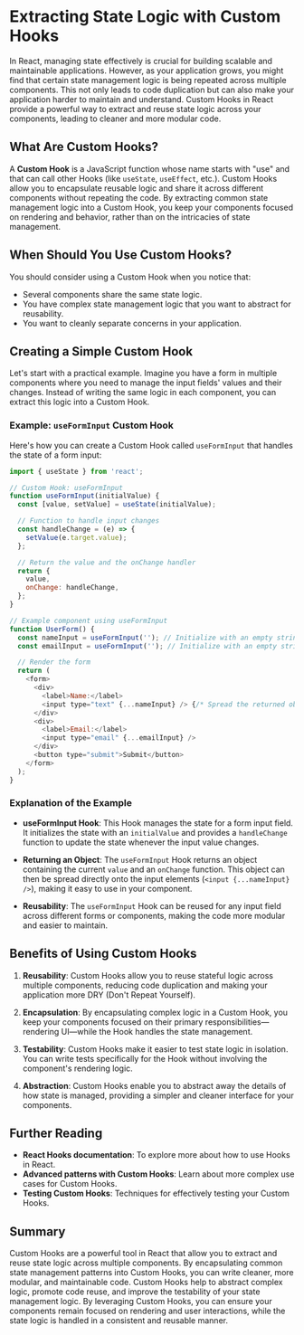 # Extracting State Logic with Custom Hooks

In React, managing state effectively is crucial for building scalable and maintainable applications. However, as your application grows, you might find that certain state management logic is being repeated across multiple components. This not only leads to code duplication but can also make your application harder to maintain and understand. Custom Hooks in React provide a powerful way to extract and reuse state logic across your components, leading to cleaner and more modular code.

## What Are Custom Hooks?

A **Custom Hook** is a JavaScript function whose name starts with "use" and that can call other Hooks (like `useState`, `useEffect`, etc.). Custom Hooks allow you to encapsulate reusable logic and share it across different components without repeating the code. By extracting common state management logic into a Custom Hook, you keep your components focused on rendering and behavior, rather than on the intricacies of state management.

## When Should You Use Custom Hooks?

You should consider using a Custom Hook when you notice that:
- Several components share the same state logic.
- You have complex state management logic that you want to abstract for reusability.
- You want to cleanly separate concerns in your application.

## Creating a Simple Custom Hook

Let's start with a practical example. Imagine you have a form in multiple components where you need to manage the input fields' values and their changes. Instead of writing the same logic in each component, you can extract this logic into a Custom Hook.

### Example: `useFormInput` Custom Hook

Here's how you can create a Custom Hook called `useFormInput` that handles the state of a form input:

```javascript
import { useState } from 'react';

// Custom Hook: useFormInput
function useFormInput(initialValue) {
  const [value, setValue] = useState(initialValue);

  // Function to handle input changes
  const handleChange = (e) => {
    setValue(e.target.value);
  };

  // Return the value and the onChange handler
  return {
    value,
    onChange: handleChange,
  };
}

// Example component using useFormInput
function UserForm() {
  const nameInput = useFormInput(''); // Initialize with an empty string
  const emailInput = useFormInput(''); // Initialize with an empty string

  // Render the form
  return (
    <form>
      <div>
        <label>Name:</label>
        <input type="text" {...nameInput} /> {/* Spread the returned object */}
      </div>
      <div>
        <label>Email:</label>
        <input type="email" {...emailInput} />
      </div>
      <button type="submit">Submit</button>
    </form>
  );
}
```

### Explanation of the Example

- **useFormInput Hook**: This Hook manages the state for a form input field. It initializes the state with an `initialValue` and provides a `handleChange` function to update the state whenever the input value changes.
  
- **Returning an Object**: The `useFormInput` Hook returns an object containing the current `value` and an `onChange` function. This object can then be spread directly onto the input elements (`<input {...nameInput} />`), making it easy to use in your component.

- **Reusability**: The `useFormInput` Hook can be reused for any input field across different forms or components, making the code more modular and easier to maintain.

## Benefits of Using Custom Hooks

1. **Reusability**: Custom Hooks allow you to reuse stateful logic across multiple components, reducing code duplication and making your application more DRY (Don't Repeat Yourself).

2. **Encapsulation**: By encapsulating complex logic in a Custom Hook, you keep your components focused on their primary responsibilities—rendering UI—while the Hook handles the state management.

3. **Testability**: Custom Hooks make it easier to test state logic in isolation. You can write tests specifically for the Hook without involving the component's rendering logic.

4. **Abstraction**: Custom Hooks enable you to abstract away the details of how state is managed, providing a simpler and cleaner interface for your components.

## Further Reading

- **React Hooks documentation**: To explore more about how to use Hooks in React.
- **Advanced patterns with Custom Hooks**: Learn about more complex use cases for Custom Hooks.
- **Testing Custom Hooks**: Techniques for effectively testing your Custom Hooks.

## Summary

Custom Hooks are a powerful tool in React that allow you to extract and reuse state logic across multiple components. By encapsulating common state management patterns into Custom Hooks, you can write cleaner, more modular, and maintainable code. Custom Hooks help to abstract complex logic, promote code reuse, and improve the testability of your state management logic. By leveraging Custom Hooks, you can ensure your components remain focused on rendering and user interactions, while the state logic is handled in a consistent and reusable manner.